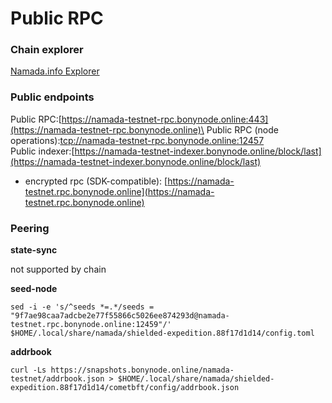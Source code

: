 # Public RPC

### Chain explorer <a href="#chain-explorer" id="chain-explorer"></a>

[Namada.info Explorer](https://namada.info/)

### Public endpoints <a href="#public-endpoints" id="public-endpoints"></a>

Public RPC:[https://namada-testnet-rpc.bonynode.online:443](https://namada-testnet-rpc.bonynode.online)\
Public RPC (node operations):[tcp://namada-testnet-rpc.bonynode.online:12457](tcp://namada-testnet-rpc.bonynode.online:12457)\
Public indexer:[https://namada-testnet-indexer.bonynode.online/block/last](https://namada-testnet-indexer.bonynode.online/block/last)

* encrypted rpc (SDK-compatible): [https://namada-testnet.rpc.bonynode.online](https://namada-testnet.rpc.bonynode.online)

### Peering <a href="#peering" id="peering"></a>

**state-sync**

not supported by chain

**seed-node**

```
sed -i -e 's/^seeds *=.*/seeds = "9f7ae98caa7adcbe2e77f55866c5026ee874293d@namada-testnet.rpc.bonynode.online:12459"/' $HOME/.local/share/namada/shielded-expedition.88f17d1d14/config.toml
```

**addrbook**

```
curl -Ls https://snapshots.bonynode.online/namada-testnet/addrbook.json > $HOME/.local/share/namada/shielded-expedition.88f17d1d14/cometbft/config/addrbook.json
```
